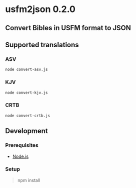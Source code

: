 # usfm2json 0.2.0
Convert Bibles in USFM format to JSON
----

## Supported translations

### ASV
```
node convert-asv.js
```

### KJV
```
node convert-kjv.js
```

### CRTB
```
node convert-crtb.js
```

## Development

### Prerequisites
- [Node.js](https://www.nodejs.org)

### Setup
> npm install
